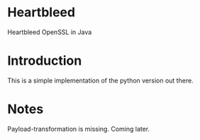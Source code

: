 Heartbleed
==========

Heartbleed OpenSSL in Java

# Introduction

This is a simple implementation of the python version out there.

# Notes

Payload-transformation is missing. Coming later.